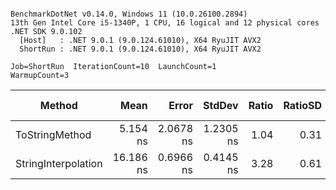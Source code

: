 ```

BenchmarkDotNet v0.14.0, Windows 11 (10.0.26100.2894)
13th Gen Intel Core i5-1340P, 1 CPU, 16 logical and 12 physical cores
.NET SDK 9.0.102
  [Host]   : .NET 9.0.1 (9.0.124.61010), X64 RyuJIT AVX2
  ShortRun : .NET 9.0.1 (9.0.124.61010), X64 RyuJIT AVX2

Job=ShortRun  IterationCount=10  LaunchCount=1  
WarmupCount=3  

```
| Method              | Mean      | Error     | StdDev    | Ratio | RatioSD | Rank | Gen0   | Allocated | Alloc Ratio |
|-------------------- |----------:|----------:|----------:|------:|--------:|-----:|-------:|----------:|------------:|
| ToStringMethod      |  5.154 ns | 2.0678 ns | 1.2305 ns |  1.04 |    0.31 |    1 | 0.0038 |      24 B |        1.00 |
| StringInterpolation | 16.186 ns | 0.6966 ns | 0.4145 ns |  3.28 |    0.61 |    2 | 0.0038 |      24 B |        1.00 |
